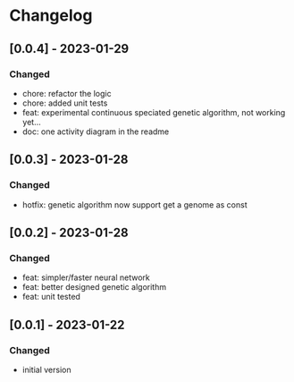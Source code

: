 
# Changelog

## [0.0.4] - 2023-01-29
### Changed
- chore: refactor the logic
- chore: added unit tests
- feat: experimental continuous speciated genetic algorithm, not working yet...
- doc: one activity diagram in the readme

## [0.0.3] - 2023-01-28
### Changed
- hotfix: genetic algorithm now support get a genome as const

## [0.0.2] - 2023-01-28
### Changed
- feat: simpler/faster neural network
- feat: better designed genetic algorithm
- feat: unit tested

## [0.0.1] - 2023-01-22
### Changed
- initial version
